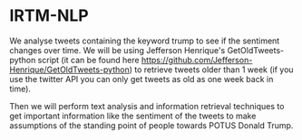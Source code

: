 # IRTM-NLP

We analyse tweets containing the keyword trump to see if the sentiment changes over time. We will be using Jefferson Henrique's GetOldTweets-python script (it can be found here https://github.com/Jefferson-Henrique/GetOldTweets-python) to retrieve tweets older than 1 week (if you use the twitter API you can only get tweets as old as one week back in time).

Then we will perform text analysis and information retrieval techniques to get important information like the sentiment of the tweets to make assumptions of the standing point of people towards POTUS Donald Trump.
